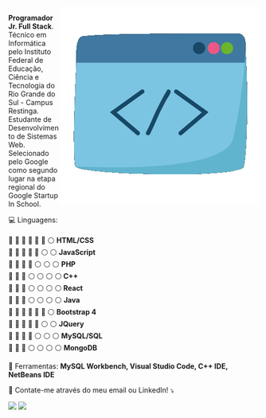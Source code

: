 <img src="https://github.com/MateusKaufmann/MateusKaufmann/blob/main/oie_transparent%20(3).png" min-width="250px" max-width="250px" width="400px" align="right" alt="">

<p align="left"> 
   <strong>Programador Jr. Full Stack</strong>.<br>
   Técnico em Informática pelo Instituto Federal de Educação, Ciência e Tecnologia do Rio Grande do Sul - Campus Restinga. Estudante de Desenvolvimento de Sistemas Web. Selecionado pelo Google como segundo lugar na etapa regional do Google Startup In School.
</p>

<p align="left" style="align: justify">
   &#128187 Linguagens: <br><br>
   &#128309 &#128309 &#128309 &#128309 &#128309 &#128309 &#9898 <strong> HTML/CSS </strong><br>
   &#128309 &#128309 &#128309 &#128309 &#128309 &#9898 &#9898 <strong> JavaScript</strong><br>
   &#128309 &#128309 &#128309 &#128309 &#9898 &#9898 &#9898 <strong> PHP</strong><br>
   &#128309 &#128309 &#128309 &#9898 &#9898 &#9898 &#9898<strong> C++</strong><br>
   &#128309 &#128309 &#128309 &#9898 &#9898 &#9898 &#9898<strong> React</strong><br>
   &#128309 &#128309 &#128309 &#9898 &#9898 &#9898 &#9898 <strong> Java</strong><br>
   &#128309 &#128309 &#128309 &#128309 &#128309 &#128309 &#9898 <strong> Bootstrap 4</strong><br>
   &#128309 &#128309 &#128309 &#128309 &#128309 &#9898 &#9898 <strong> JQuery</strong><br>
   &#128309 &#128309 &#128309 &#128309 &#9898 &#9898 &#9898 <strong> MySQL/SQL</strong><br>
   &#128309 &#128309 &#128309 &#9898 &#9898 &#9898 &#9898 <strong> MongoDB</strong><br>
</p>

<p align="left">
  💼 Ferramentas: <strong>MySQL Workbench, Visual Studio Code, C++ IDE, NetBeans IDE</strong>
</p>

<p align="left">
  💌 Contate-me através do meu email ou LinkedIn! ⤵️
</p>

<p align="left">
  <a href="mailto:mateusbkaufmann@gmail.com" alt="Gmail">
  <img src="https://img.shields.io/badge/-Gmail-FF0000?style=flat-square&labelColor=FF0000&logo=gmail&logoColor=white&link=mateusbkaufmann@gmail.com" /></a>

  <a href="https://www.linkedin.com/in/mateus-kaufmann-494194213" alt="Linkedin">
  <img src="https://img.shields.io/badge/-Linkedin-0e76a8?style=flat-square&logo=Linkedin&logoColor=white&link=LINK-DO-SEU-LINKEDIN" /></a>
</p>  

